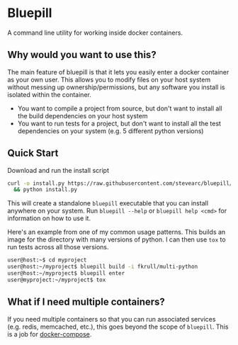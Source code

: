 # Bluepill

A command line utility for working inside docker containers.

## Why would you want to use this?

The main feature of bluepill is that it lets you easily enter a docker container
as your own user. This allows you to modify files on your host system without
messing up ownership/permissions, but any software you install is isolated
within the container.

* You want to compile a project from source, but don't want to install all the
    build dependencies on your host system
* You want to run tests for a project, but don't want to install all the test
    dependencies on your system (e.g. 5 different python versions)

## Quick Start

Download and run the install script
```sh
curl -o install.py https://raw.githubusercontent.com/stevearc/bluepill/master/bin/install.py \
  && python install.py
```

This will create a standalone `bluepill` executable that you can install
anywhere on your system. Run `bluepill --help` or `bluepill help <cmd>` for
information on how to use it.

Here's an example from one of my common usage patterns. This builds an image for
the directory with many versions of python. I can then use `tox` to run tests
across all those versions.

```sh
user@host:~$ cd myproject
user@host:~/myproject$ bluepill build -i fkrull/multi-python
user@host:~/myproject$ bluepill enter
user@myproject:~/myproject$ tox
```

## What if I need multiple containers?

If you need multiple containers so that you can run associated services (e.g.
redis, memcached, etc.), this goes beyond the scope of `bluepill`. This is a job
for [docker-compose](https://docs.docker.com/compose/).

